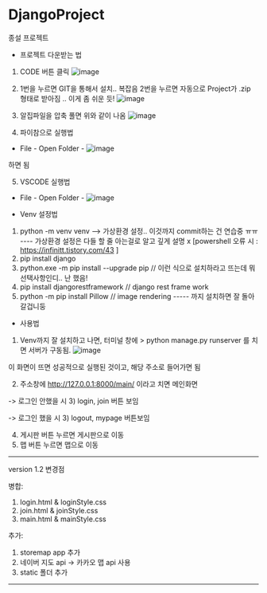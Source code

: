 # DjangoProject
종설 프로젝트

* 프로젝트 다운받는 법
1) CODE 버튼 클릭
![image](https://github.com/pjm2571/DjangoProject/assets/97939207/07b212d1-17e9-4340-8782-144d4931f7bc)

2) 1번을 누르면 GIT을 통해서 설치.. 복잡음
   2번을 누르면 자동으로 Project가 .zip 형태로 받아짐 .. 이게 좀 쉬운 듯!
   ![image](https://github.com/pjm2571/DjangoProject/assets/97939207/ecee6bbb-56ae-46ba-b84e-cfbe0602d4e8)

  
3) 알집파일을 압축 풀면 위와 같이 나옴
![image](https://github.com/pjm2571/DjangoProject/assets/97939207/12760725-ef90-4f5e-acb2-273c6260fcd1)

4) 파이참으로 실행법 
- File - Open Folder - ![image](https://github.com/pjm2571/DjangoProject/assets/97939207/e3566c31-7fe3-4297-81f4-d01cd34f1819)


하면 됨

5) VSCODE 실행법
- File - Open Folder - ![image](https://github.com/pjm2571/DjangoProject/assets/97939207/5eb72d21-9433-4068-9b4f-a913230abebb)





* Venv 설정법
1) python -m venv venv --> 가상환경 설정.. 이것까지 commit하는 건 연습중 ㅠㅠ
---- 가상환경 설정은 다들 할 줄 아는걸로 알고 깊게 설명 x [powershell 오류 시 : https://infinitt.tistory.com/43 ] 
2) pip install django
3) python.exe -m pip install --upgrade pip   // 이런 식으로 설치하라고 뜨는데 뭐 선택사항인디.. 난 했음!
4) pip install djangorestframework           // django rest frame work
5) python -m pip install Pillow              // image rendering
----- 까지 설치하면 잘 돌아갈겁니둥


* 사용법
1) Venv까지 잘 설치하고 나면, 터미널 창에 > python manage.py runserver 를 치면 서버가 구동됨.
![image](https://github.com/pjm2571/DjangoProject/assets/97939207/18e6914c-9251-4dfe-9559-f03e73264d7c)

이 화면이 뜨면 성공적으로 실행된 것이고, 해당 주소로 들어가면 됨

2) 주소창에 http://127.0.0.1:8000/main/ 이라고 치면 메인화면

-> 로그인 안했을 시
3) login, join 버튼 보임

-> 로그인 했을 시
3) logout, mypage 버튼보임

4) 게시판 버튼 누르면 게시판으로 이동
5) 맵 버튼 누르면 맵으로 이동





---------------------------------
version 1.2 변경점

병합:
1) login.html & loginStyle.css
2) join.html & joinStyle.css
3) main.html & mainStyle.css

추가:
1) storemap app 추가
2) 네이버 지도 api -> 카카오 맵 api 사용
3) static 폴더 추가

---------------------------------


